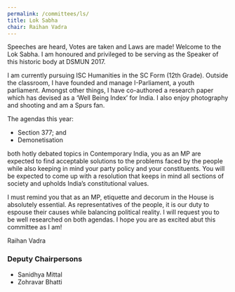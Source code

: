 ```yaml
---
permalink: /committees/ls/
title: Lok Sabha
chair: Raihan Vadra
---
```


Speeches are heard, Votes are taken and Laws are made! Welcome to the Lok Sabha. I am honoured and privileged to be serving as the Speaker of this historic body at DSMUN 2017.

I am currently pursuing ISC Humanities in the SC Form (12th Grade). Outside the classroom, I have founded and manage I-Parliament, a youth parliament. Amongst other things, I have co-authored a research paper which has devised as a ‘Well Being Index’ for India. I also enjoy photography and shooting and am a Spurs fan.

The agendas this year: 

- Section 377; and
- Demonetisation

both hotly debated topics in Contemporary India, you as an MP are expected to find acceptable solutions to the problems faced by the people while also keeping in mind your party policy and your constituents. You will be expected to come up with a resolution that keeps in mind all sections of society and upholds India’s constitutional values.

I must remind you that as an MP, etiquette and decorum in the House is absolutely essential. As representatives of the people, it is our duty to espouse their causes while balancing political reality. I will request you to be well researched on both agendas. I hope you are as excited abut this committee as I am!

Raihan Vadra

### Deputy Chairpersons


- Sanidhya Mittal
- Zohravar Bhatti
